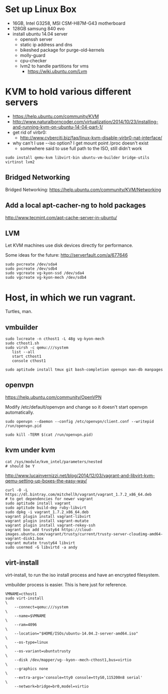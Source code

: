 # Set up Linux Box

* 16GB, Intel G3258, MSI CSM-H87M-G43 motherboard
* 128GB samsung 840 evo
* install ubuntu 14.04 server
  * openssh server
  * static ip address and dns
  * bikeshed package for purge-old-kernels
  * molly-guard
  * cpu-checker
  * lvm2 to handle partitions for vms
    * https://wiki.ubuntu.com/Lvm

# KVM to hold various different servers

* https://help.ubuntu.com/community/KVM
* http://www.naturalborncoder.com/virtualization/2014/10/23/installing-and-running-kvm-on-ubuntu-14-04-part-1/
* get rid of virbr0:
  * http://www.cyberciti.biz/faq/linux-kvm-disable-virbr0-nat-interface/
* why can't I use --iso option?  I get mount point /proc doesn't exist
  * somewhere said to use full path to the ISO, still didn't work

```
sudo install qemu-kvm libvirt-bin ubuntu-vm-builder bridge-utils virtinst lvm2
```

## Bridged Networking

Bridged Networking: https://help.ubuntu.com/community/KVM/Networking

## Add a local apt-cacher-ng to hold packages

http://www.tecmint.com/apt-cache-server-in-ubuntu/

## LVM

Let KVM machines use disk devices directly for performance.

Some ideas for the future: http://serverfault.com/a/677646

```
sudo pvcreate /dev/sda4
sudo pvcreate /dev/sdb4
sudo vgcreate vg-kyon-ssd /dev/sda4
sudo vgcreate vg-kyon-mech /dev/sdb4
```

# Host, in which we run vagrant.

Turtles, man.

## vmbuilder

```
sudo lvcreate -n cthost1 -L 48g vg-kyon-mech
sudo cthost1.sh
sudo virsh -c qemu:///system
   list --all
   start cthost1
   console cthost1

sudo aptitude install tmux git bash-completion openvpn man-db manpages
```

## openvpn

https://help.ubuntu.com/community/OpenVPN

Modify /etc/default/openvpn and change so it doesn't start openvpn automatically.

```
sudo openvpn --daemon --config /etc/openvpn/client.conf --writepid /run/openvpn.pid

sudo kill -TERM $(cat /run/openvpn.pid)
```

## kvm under kvm

```
cat /sys/module/kvm_intel/parameters/nested
# should be Y
```

http://www.lucainvernizzi.net/blog/2014/12/03/vagrant-and-libvirt-kvm-qemu-setting-up-boxes-the-easy-way/

```
curl -O -L https://dl.bintray.com/mitchellh/vagrant/vagrant_1.7.2_x86_64.deb
# to get dependencies for newer vagrant
sudo aptitude install vagrant
sudo aptitude build-dep ruby-libvirt
sudo dpkg -i vagrant_1.7.2_x86_64.deb
vagrant plugin install vagrant-libvirt
vagrant plugin install vagrant-mutate
vagrant plugin install vagrant-rekey-ssh
vagrant box add trusty64 https://cloud-images.ubuntu.com/vagrant/trusty/current/trusty-server-cloudimg-amd64-vagrant-disk1.box
vagrant mutate trusty64 libvirt
sudo usermod -G libvirtd -a andy
```

## virt-install

virt-install, to run the iso install process and have an encrypted filesystem.

vmbuilder process is easier.  This is here just for reference.
```
VMNAME=cthost1
sudo virt-install                                                       \
    --connect=qemu:///system                                            \
    --name=$VMNAME                                                      \
    --ram=4096                                                          \
    --location="$HOME/ISOs/ubuntu-14.04.2-server-amd64.iso"             \
    --os-type=linux                                                     \
    --os-variant=ubuntutrusty                                           \
    --disk /dev/mapper/vg--kyon--mech-cthost1,bus=virtio                \
    --graphics none                                                     \
    --extra-args='console=tty0 console=ttyS0,115200n8 serial'           \
    --network=bridge=br0,model=virtio
```

<!--
vim:nonu
-->
